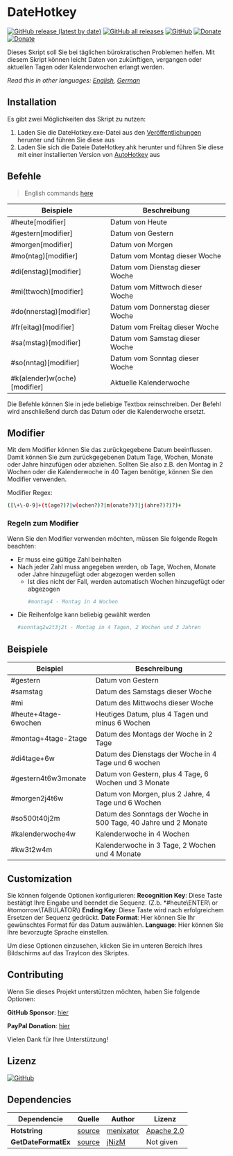 # DateHotkey

[![GitHub release (latest by date)](https://img.shields.io/github/v/release/tiuub/DateHotkey)](https://github.com/tiuub/DateHotkey/releases/latest)
[![GitHub all releases](https://img.shields.io/github/downloads/tiuub/DateHotkey/total)](https://github.com/tiuub/DateHotkey/releases/latest)
[![GitHub](https://img.shields.io/github/license/tiuub/DateHotkey)](https://github.com/tiuub/KeeOtp2/blob/master/DateHotkey)
[![Donate](https://img.shields.io/badge/Donate-PayPal-green.svg)](https://www.paypal.com/cgi-bin/webscr?cmd=_s-xclick&hosted_button_id=5F5QB7744AD5G&source=url)
[![Donate](https://img.shields.io/github/sponsors/tiuub)](https://github.com/sponsors/tiuub)

Dieses Skript soll Sie bei täglichen bürokratischen Problemen helfen. Mit diesem Skript können leicht Daten von zukünftigen, vergangen oder aktuellen Tagen oder Kalenderwochen erlangt werden.

*Read this in other languages: [English](README.md), [German](README.de.md)*

## Installation

Es gibt zwei Möglichkeiten das Skript zu nutzen:
1. Laden Sie die DateHotkey.exe-Datei aus den [Veröffentlichungen](https://github.com/tiuub/DateHotkey/releases/latest) herunter und führen Sie diese aus
2. Laden Sie sich die Dateie DateHotkey.ahk herunter und führen Sie diese mit einer installierten Version von [AutoHotkey](https://www.autohotkey.com) aus


## Befehle
> English commands [here](README.md)

|Beispiele|Beschreibung|
|-------|-----------|
|#heute[modifier]|Datum von Heute|
|#gestern[modifier]|Datum von Gestern|
|#morgen[modifier]|Datum von Morgen|
|#mo(ntag)[modifier]|Datum vom Montag dieser Woche|
|#di(enstag)[modifier]|Datum vom Dienstag dieser Woche|
|#mi(ttwoch)[modifier]|Datum vom Mittwoch dieser Woche|
|#do(nnerstag)[modifier]|Datum vom Donnerstag dieser Woche|
|#fr(eitag)[modifier]|Datum vom Freitag dieser Woche|
|#sa(mstag)[modifier]|Datum vom Samstag dieser Woche|
|#so(nntag)[modifier]|Datum vom Sonntag dieser Woche|
|#k(alender)w(oche)[modifier]|Aktuelle Kalenderwoche|

Die Befehle können Sie in jede beliebige Textbox reinschreiben. Der Befehl wird anschließend durch das Datum oder die Kalenderwoche ersetzt.

## Modifier
Mit dem Modifier können Sie das zurückgegebene Datum beeinflussen. Damit können Sie zum zurückgegebenen Datum Tage, Wochen, Monate oder Jahre hinzufügen oder abziehen. Sollten Sie also z.B. den Montag in 2 Wochen oder die Kalenderwoche in 40 Tagen benötige, können Sie den Modifier verwenden. 

Modifier Regex:
```sh
([\+\-0-9]+(t(age?)?|w(ochen?)?|m(onate?)?|j(ahre?)?)?)+
```

### Regeln zum Modifier
Wenn Sie den Modifier verwenden möchten, müssen Sie folgende Regeln beachten:
 - Er muss eine gültige Zahl beinhalten
 - Nach jeder Zahl muss angegeben werden, ob Tage, Wochen, Monate oder Jahre hinzugefügt oder abgezogen werden sollen
   - Ist dies nicht der Fall, werden automatisch Wochen hinzugefügt oder abgezogen
     ```sh
     #montag4 - Montag in 4 Wochen
     ```
 - Die Reihenfolge kann beliebig gewählt werden
   ```sh
   #sonntag2w2t3j2t - Montag in 4 Tagen, 2 Wochen und 3 Jahren
   ```

## Beispiele
|Beispiel|Beschreibung|
|-------|-----------|
|#gestern|Datum von Gestern|
|#samstag|Datum des Samstags dieser Woche|
|#mi|Datum des Mittwochs dieser Woche|
|#heute+4tage-6wochen|Heutiges Datum, plus 4 Tagen und minus 6 Wochen|
|#montag+4tage-2tage|Datum des Montags der Woche in 2 Tage|
|#di4tage+6w|Datum des Dienstags der Woche in 4 Tage und 6 wochen|
|#gestern4t6w3monate|Datum von Gestern, plus 4 Tage, 6 Wochen und 3 Monate|
|#morgen2j4t6w|Datum von Morgen, plus 2 Jahre, 4 Tage und 6 Wochen|
|#so500t40j2m|Datum des Sonntags der Woche in 500 Tage, 40 Jahre und 2 Monate|
|#kalenderwoche4w|Kalenderwoche in 4 Wochen|
|#kw3t2w4m|Kalenderwoche in 3 Tage, 2 Wochen und 4 Monate|

## Customization
Sie können folgende Optionen konfigurieren:
**Recognition Key**: Diese Taste bestätigt Ihre Eingabe und beendet die Sequenz. (Z.b. *#heute\\ENTER\\ or #tomorrow\\TABULATOR\\)
**Ending Key**: Diese Taste wird nach erfolgreichem Ersetzen der Sequenz gedrückt.
**Date Format**: Hier können Sie Ihr gewünschtes Format für das Datum auswählen.
**Language**: Hier können Sie Ihre bevorzugte Sprache einstellen.

Um diese Optionen einzusehen, klicken Sie im unteren Bereich Ihres Bildschirms auf das TrayIcon des Skriptes.

## Contributing
Wenn Sie dieses Projekt unterstützen möchten, haben Sie folgende Optionen:

**GitHub Sponsor**: [hier](https://github.com/sponsors/tiuub)

**PayPal Donation**: [hier](https://www.paypal.com/cgi-bin/webscr?cmd=_s-xclick&hosted_button_id=5F5QB7744AD5G&source=url)

Vielen Dank für Ihre Unterstützung!

## Lizenz
[![GitHub](https://img.shields.io/github/license/tiuub/DateHotkey)](https://github.com/tiuub/DateHotkey/blob/master/LICENSE)

## Dependencies
Dependencie | Quelle | Author | Lizenz
--- | --- | --- | ---
**Hotstring** | [source](https://github.com/menixator/hotstring) | [menixator](https://github.com/menixator) | [Apache 2.0](https://github.com/menixator/hotstring/blob/master/LICENSE)
**GetDateFormatEx** | [source](https://www.autohotkey.com/boards/viewtopic.php?p=56009#p56009) | [jNizM](https://www.autohotkey.com/boards/memberlist.php?mode=viewprofile&u=75&sid=0755f371a2dc1a946c44358fab072567) | Not given
